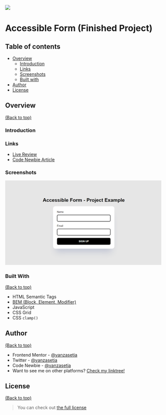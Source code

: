 ![](./design/banner.jpg)

# Accessible Form (Finished Project)

## Table of contents
- [Overview](#overview)
  - [Introduction](#introduction)
  - [Links](#links)
  - [Screenshots](#screenshots)
  - [Built with](#built-with)
- [Author](#author)
- [License](#license)

## Overview
[(Back to top)](#table-of-contents)

### Introduction

### Links
- [Live Review](https://a11yform.netlify.app/)
- [Code Newbie Article]()

### Screenshots

![Desktop](./design/desktop.png)

### Built With
[(Back to top)](#table-of-contents)

- HTML Semantic Tags
- [BEM (Block, Element, Modifier)](https://sparkbox.com/foundry/bem_by_example)
- JavaScript
- CSS Grid
- CSS `clamp()`

## Author
[(Back to top)](#table-of-contents)

- Frontend Mentor - [@vanzasetia](https://frontendmentor.io/profile/vanzasetia)
- Twitter - [@vanzasetia](https://twitter.com/vanzasetia)
- Code Newbie - [@vanzasetia](https://community.codenewbie.org/vanzasetia)
- Want to see me on other platforms? [Check my linktree!](https://linktr.ee/vanzasetia)

## License
[(Back to top)](#table-of-contents)

>You can check out [the full license](./LICENSE)

